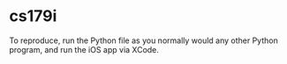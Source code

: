 # cs179i

To reproduce, run the Python file as you normally would any other Python program, and run the iOS app via XCode.
